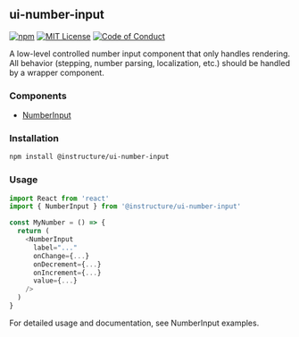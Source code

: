 ## ui-number-input

[![npm][npm]][npm-url]
[![MIT License][license-badge]][license]
[![Code of Conduct][coc-badge]][coc]

A low-level controlled number input component that only handles rendering. All behavior (stepping, number
parsing, localization, etc.) should be handled by a wrapper component.

### Components

- [NumberInput](NumberInput)

### Installation

```sh
npm install @instructure/ui-number-input
```

### Usage

```js
import React from 'react'
import { NumberInput } from '@instructure/ui-number-input'

const MyNumber = () => {
  return (
    <NumberInput
      label="..."
      onChange={...}
      onDecrement={...}
      onIncrement={...}
      value={...}
    />
  )
}
```

For detailed usage and documentation, see NumberInput examples.

[npm]: https://img.shields.io/npm/v/@instructure/ui-number-input.svg
[npm-url]: https://npmjs.com/package/@instructure/ui-number-input
[license-badge]: https://img.shields.io/npm/l/instructure-ui.svg?style=flat-square
[license]: https://github.com/instructure/instructure-ui/blob/master/LICENSE.md
[coc-badge]: https://img.shields.io/badge/code%20of-conduct-ff69b4.svg?style=flat-square
[coc]: https://github.com/instructure/instructure-ui/blob/master/CODE_OF_CONDUCT.md
